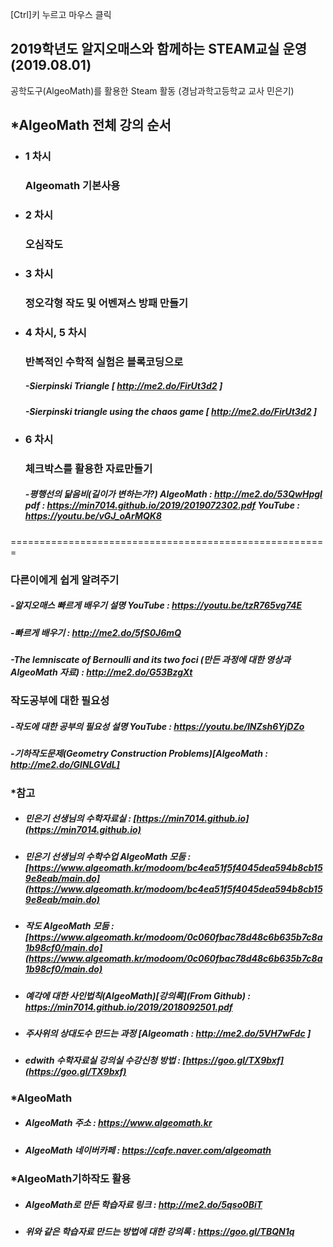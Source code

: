 [Ctrl]키 누르고 마우스 클릭 

## 2019학년도 알지오매스와 함께하는 STEAM교실 운영(2019.08.01)

공학도구(AlgeoMath)를 활용한 Steam 활동  (경남과학고등학교 교사 민은기)


## *AlgeoMath 전체 강의 순서
- ### 1 차시

  ### Algeomath 기본사용
  
- ### 2 차시 

  ### 오심작도
  
- ### 3 차시

  ### 정오각형 작도 및 어벤져스 방패 만들기
  
- ### 4 차시, 5 차시

  ### 반복적인 수학적 실험은 블록코딩으로
  ##### -Sierpinski Triangle  [ http://me2.do/FirUt3d2 ]
  ##### -Sierpinski triangle using the chaos game  [ http://me2.do/FirUt3d2 ]

- ### 6 차시


  ### 체크박스를 활용한 자료만들기 
  ##### -평행선의 닮음비(길이가 변하는가?) AlgeoMath : http://me2.do/53QwHpgI pdf  : https://min7014.github.io/2019/2019072302.pdf YouTube : https://youtu.be/vGJ_oArMQK8




=======================================================
  ### 다른이에게 쉽게 알려주기
  ##### -알지오매스 빠르게 배우기 설명 YouTube : https://youtu.be/tzR765vg74E
  ##### -빠르게 배우기 : http://me2.do/5fS0J6mQ
  ##### -The lemniscate of Bernoulli and its two foci (만든 과정에 대한 영상과 AlgeoMath 자료) : http://me2.do/G53BzgXt  
  
  ### 작도공부에 대한 필요성
  ##### -작도에 대한 공부의 필요성 설명 YouTube : https://youtu.be/lNZsh6YjDZo
  ##### -기하작도문제(Geometry Construction Problems)[AlgeoMath : http://me2.do/GlNLGVdL]


### *참고
- ##### 민은기 선생님의 수학자료실 : [https://min7014.github.io](https://min7014.github.io)
- ##### 민은기 선생님의 수학수업 AlgeoMath 모둠 : [https://www.algeomath.kr/modoom/bc4ea51f5f4045dea594b8cb159e8eab/main.do](https://www.algeomath.kr/modoom/bc4ea51f5f4045dea594b8cb159e8eab/main.do)
- ##### 작도 AlgeoMath 모둠 : [https://www.algeomath.kr/modoom/0c060fbac78d48c6b635b7c8a1b98cf0/main.do](https://www.algeomath.kr/modoom/0c060fbac78d48c6b635b7c8a1b98cf0/main.do)
- ##### 예각에 대한 사인법칙(AlgeoMath)[강의록](From Github) : https://min7014.github.io/2019/2018092501.pdf
- ##### 주사위의 상대도수 만드는 과정 [Algeomath : http://me2.do/5VH7wFdc ]
- ##### edwith 수학자료실 강의실 수강신청 방법 : [https://goo.gl/TX9bxf](https://goo.gl/TX9bxf)

### *AlgeoMath
- ##### AlgeoMath 주소 : https://www.algeomath.kr
- ##### AlgeoMath 네이버카페 : https://cafe.naver.com/algeomath

###  *AlgeoMath기하작도 활용
- ##### AlgeoMath로 만든 학습자료 링크 : http://me2.do/5qso0BiT
- ##### 위와 같은 학습자료 만드는 방법에 대한 강의록 : https://goo.gl/TBQN1q


  
  
